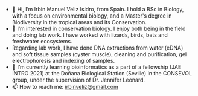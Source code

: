 - 👋 Hi, I’m Irbin Manuel Veliz Isidro, from Spain. I hold a BSc in Biology, with a focus on environmental biology, and a Master's degree in Biodiversity in the tropical areas and its Conservation.
- 👀 I’m interested in conservation biology. I enjoy both being in the field and doing lab work. I have worked with lizards, birds, bats and freshwater ecosystems.
- Regarding lab work, I have done DNA extractions from water (eDNA) and soft tissue samples (oyster muscle), cleaning and purification, gel electrophoresis and indexing of samples.
- 🌱 I’m currently learning bioinformatics as a part of a fellowship (JAE INTRO 2021) at the Doñana Biological Station (Seville) in the CONSEVOL group, under the supervision of Dr. Jennifer Leonard.
- 📫 How to reach me: irbinveliz@gmail.com

<!---
irbinveliz/irbinveliz is a ✨ special ✨ repository because its `README.md` (this file) appears on your GitHub profile.
You can click the Preview link to take a look at your changes.
--->
